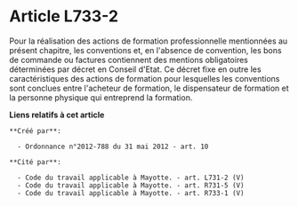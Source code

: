 # Article L733-2

Pour la réalisation des actions de formation professionnelle mentionnées au présent chapitre, les conventions et, en
l'absence de convention, les bons de commande ou factures contiennent des mentions obligatoires déterminées par décret en
Conseil d'Etat. Ce décret fixe en outre les caractéristiques des actions de formation pour lesquelles les conventions sont
conclues entre l'acheteur de formation, le dispensateur de formation et la personne physique qui entreprend la formation.

**Liens relatifs à cet article**

	**Créé par**:

	  - Ordonnance n°2012-788 du 31 mai 2012 - art. 10

	**Cité par**:

	  - Code du travail applicable à Mayotte. - art. L731-2 (V)
	  - Code du travail applicable à Mayotte. - art. R731-5 (V)
	  - Code du travail applicable à Mayotte. - art. R733-1 (V)
